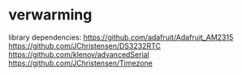 # verwarming

library dependencies:
https://github.com/adafruit/Adafruit_AM2315
https://github.com/JChristensen/DS3232RTC
https://github.com/klenov/advancedSerial
https://github.com/JChristensen/Timezone
